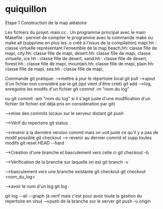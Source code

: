 # quiquillon


Etape 1 Construction de la map aléatoire

Les fichiers du projet:
    main.cc : Un programme principal avec le main
    Makefile : permet de compiler le programme avec la commande make ou make all (supprime en plus les .o créé à l'issus de la compilation)
    mapi.hh : classe virtuelle représentant l'ensemble de la map
    	beach.hh: classe fille de mapi,
    	city.hh: classe fille de mapi,
    	desert.hh: classe fille de mapi, classe virtuelle,
    		ice.hh : classe fille de desert,
    		sand.hh : classe fille de desert,
    	forest.hh : classe fille de mapi,
    	mountain.hh: classe fille de mapi,
    	plain.hh: classe fille de mapi,
    	sea.hh : classe fille de mapi,


Commande git pratique:
-->mettre à jour le répertoire local
git pull
-->ajout d'un fichier non considéré par le git (qui vient d'être créé)
git add <fichier>
-->log, enregistre les modifs d'un fichier
git commit -m "nom du log"

 ou git commit -am "nom du log" si il s'agit juste d'une modification d'un fichier (le fichier est déjà pris en considération par git)

-->mise des commits locaux sur le serveur distant
git push

-->Vérif du repertoire
git status

-->revenir à la dernière version commit mais on voit juste ce qu'il y a pas de modif possible
git checkout <fichier>
--> revenir au dernier commit et supp toutes modifs
git reset HEAD --hard

-->Création d'une branche et basculement vers celle ci 
git checkout -b <nom>

-->Vérification de la branche sur laquelle on est 
git branch -v

-->basculement vers une branche existante 
git checkout <nom>
 git checkout <nom_du_log>

-->avoir le nom d'un log
git log

 git log --all --graph (à verif mais c'est pour avoir toute la gestion du repertoire en visu)
-->push de la branche sur le server 
git push -u origin <nom>